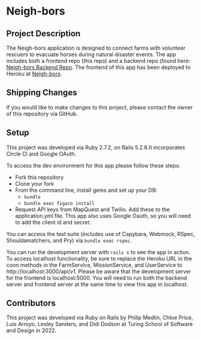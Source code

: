 # Neigh-bors

## Project Description
The Neigh-bors application is designed to connect farms with volunteer rescuers to evacuate horses during natural disaster events. The app includes both a frontend repo (this repo) and a backend repo (found here: [Neigh-bors Backend Repo](https://github.com/PhiMed/neigh-bors-be). The frontend of this app has been deployed to Heroku at [Neigh-bors](https://neigh-bors-fe.herokuapp.com/).

## Shipping Changes
If you would like to make changes to this project, please contact the owner of this repository via GitHub.

## Setup
This project was developed via Ruby 2.7.2, on Rails 5.2.6.It incorporates Circle CI and Google OAuth.

To access the dev environment for this app please follow these steps:
* Fork this repository
* Clone your fork
* From the command line, install gems and set up your DB:
  * `bundle`
  * `bundle exec figaro install`
* Request API keys from MapQuest and Twilio. Add these to the application.yml file. This app also uses Google Oauth, so you will need to add the client id and secret.  

You can access the test suite (includes use of Capybara, Webmock, RSpec, Shouldamatchers, and Pry) via `bundle exec rspec`.

You can run the development server with `rails s` to see the app in action. To access localhost functionality, be sure to replace the Heroku URL in the conn methods in the FarmService, MissionService, and UserService to http://localhost:3000/api/v1. Please be aware that the development server for the frontend is localhost:5000. You will need to run both the backend server and frontend server at the same time to view this app in localhost.

## Contributors
This project was developed via Ruby on Rails by Philip Medlin, Chloe Price, Luis Arroyo, Lesley Sanders, and Didi Dodson at Turing School of Software and Design in 2022.
